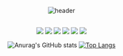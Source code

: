 <div align="center"> 

![header](https://capsule-render.vercel.app/api?type=venom&color=FFA500&height=150&section=header&text=jyjnote&fontColor=ffffff&fontSize=70&animation=fadeIn&fontAlignY=55&desc=%20&descAlignY=62&descAlign=62)


 <br/>
<img src="https://img.shields.io/badge/Spring%20Boot-6DB33F?style=for-the-badge&logo=SpringBoot&logoColor=white">
<img src="https://img.shields.io/badge/MySQL-4479A1?style=for-the-badge&logo=MySQL&logoColor=white">
<img src="https://img.shields.io/badge/VSCode-007ACC?style=for-the-badge&logo=VisualStudioCode&logoColor=white">
<img src="https://img.shields.io/badge/flask-%23000000?style=for-the-badge&logo=flask&logoColor=white">
<img src="https://img.shields.io/badge/PyTorch-EE4C2C?style=for-the-badge&logo=pytorch&logoColor=white">
<img src="https://img.shields.io/badge/Tableau-E97627?style=for-the-badge&logo=tableau&logoColor=white">
   <br/>
   
![Anurag's GitHub stats](https://github-readme-stats.vercel.app/api?username=jyjnote&show_icons=true&theme=transparent)
[![Top Langs](https://github-readme-stats.vercel.app/api/top-langs/?username=jyjnote&layout=donut&theme=transparent)](https://github.com/anuraghazra/github-readme-stats)

